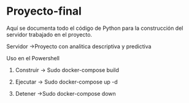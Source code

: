 # Proyecto-final
Aquí se documenta todo el código  de Python para la construcción del servidor trabajado en el proyecto.

Servidor 
->Proyecto con analitica descriptiva y predictiva

Uso en el Powershell 

1. Construir 
-> Sudo docker-compose build

2. Ejecutar
-> Sudo docker-compose up -d

3. Detener
->Sudo docker-compose down